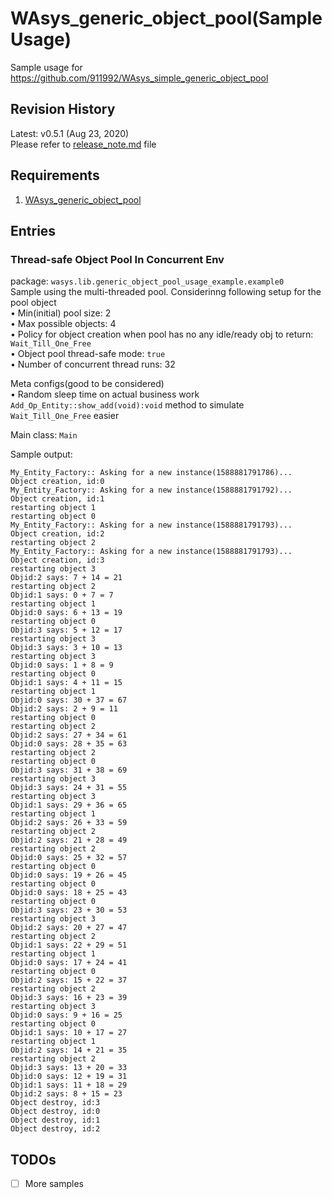 # WAsys_generic_object_pool(Sample Usage)
Sample usage for https://github.com/911992/WAsys_simple_generic_object_pool

## Revision History
Latest: v0.5.1 (Aug 23, 2020)  
Please refer to [release_note.md](./release_note.md) file  

## Requirements
1. [WAsys_generic_object_pool](https://github.com/911992/WAsys_simple_generic_object_pool)

## Entries

### Thread-safe Object Pool In Concurrent Env
package: `wasys.lib.generic_object_pool_usage_example.example0`  
Sample using the multi-threaded pool. Considerinng following setup for the pool object  
• Min(initial) pool size: 2  
• Max possible objects: 4  
• Policy for object creation when pool has no any idle/ready obj to return: `Wait_Till_One_Free`  
• Object pool thread-safe mode: `true`  
• Number of concurrent thread runs: 32  

Meta configs(good to be considered)  
• Random sleep time on actual business work `Add_Op_Entity::show_add(void):void` method to simulate `Wait_Till_One_Free` easier

Main class: `Main`

Sample output:
```
My_Entity_Factory:: Asking for a new instance(1588881791786)...
Object creation, id:0
My_Entity_Factory:: Asking for a new instance(1588881791792)...
Object creation, id:1
restarting object 1
restarting object 0
My_Entity_Factory:: Asking for a new instance(1588881791793)...
Object creation, id:2
restarting object 2
My_Entity_Factory:: Asking for a new instance(1588881791793)...
Object creation, id:3
restarting object 3
Objid:2 says: 7 + 14 = 21
restarting object 2
Objid:1 says: 0 + 7 = 7
restarting object 1
Objid:0 says: 6 + 13 = 19
restarting object 0
Objid:3 says: 5 + 12 = 17
restarting object 3
Objid:3 says: 3 + 10 = 13
restarting object 3
Objid:0 says: 1 + 8 = 9
restarting object 0
Objid:1 says: 4 + 11 = 15
restarting object 1
Objid:0 says: 30 + 37 = 67
Objid:2 says: 2 + 9 = 11
restarting object 0
restarting object 2
Objid:2 says: 27 + 34 = 61
Objid:0 says: 28 + 35 = 63
restarting object 2
restarting object 0
Objid:3 says: 31 + 38 = 69
restarting object 3
Objid:3 says: 24 + 31 = 55
restarting object 3
Objid:1 says: 29 + 36 = 65
restarting object 1
Objid:2 says: 26 + 33 = 59
restarting object 2
Objid:2 says: 21 + 28 = 49
restarting object 2
Objid:0 says: 25 + 32 = 57
restarting object 0
Objid:0 says: 19 + 26 = 45
restarting object 0
Objid:0 says: 18 + 25 = 43
restarting object 0
Objid:3 says: 23 + 30 = 53
restarting object 3
Objid:2 says: 20 + 27 = 47
restarting object 2
Objid:1 says: 22 + 29 = 51
restarting object 1
Objid:0 says: 17 + 24 = 41
restarting object 0
Objid:2 says: 15 + 22 = 37
restarting object 2
Objid:3 says: 16 + 23 = 39
restarting object 3
Objid:0 says: 9 + 16 = 25
restarting object 0
Objid:1 says: 10 + 17 = 27
restarting object 1
Objid:2 says: 14 + 21 = 35
restarting object 2
Objid:3 says: 13 + 20 = 33
Objid:0 says: 12 + 19 = 31
Objid:1 says: 11 + 18 = 29
Objid:2 says: 8 + 15 = 23
Object destroy, id:3
Object destroy, id:0
Object destroy, id:1
Object destroy, id:2
```


## TODOs
- [ ] More samples
